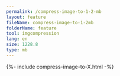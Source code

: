 ```yaml
---
permalink: /compress-image-to-1-2-mb
layout: feature
fileName: compress-image-to-1-2mb
folderName: feature
tool: imgcompression
lang: en
size: 1228.8
type: mb
---
```


{%- include compress-image-to-X.html -%}
